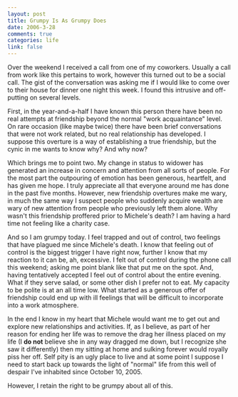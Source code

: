 ```yaml
--- 
layout: post
title: Grumpy Is As Grumpy Does
date: 2006-3-28
comments: true
categories: life
link: false
---
```

Over the weekend I received a call from one of my coworkers. Usually a call from work like this pertains to work, however this turned out to be a social call. The gist of the conversation was asking me if I would like to come over to their house for dinner one night this week. I found this intrusive and off-putting on several levels.

First, in the year-and-a-half I have known this person there have been no real attempts at friendship beyond the normal "work acquaintance" level. On rare occasion (like maybe twice) there have been brief conversations that were not work related, but no real relationship has developed. I suppose this overture is a way of establishing a true friendship, but the cynic in me wants to know why? And why now?

Which brings me to point two. My change in status to widower has generated an increase in concern and attention from all sorts of people. For the most part the outpouring of emotion has been generous, heartfelt, and has given me hope. I truly appreciate all that everyone around me has done in the past five months. However, new friendship overtures make me wary, in much the same way I suspect people who suddenly acquire wealth are wary of new attention from people who previously left them alone. Why wasn't this friendship proffered prior to Michele's death? I am having a hard time not feeling like a charity case.

And so I am grumpy today. I feel trapped and out of control, two feelings that have plagued me since Michele's death. I know that feeling out of control is the biggest trigger I have right now, further I know that my reaction to it can be, ah, excessive. I felt out of control during the phone call this weekend; asking me point blank like that put me on the spot. And, having tentatively accepted I feel out of control about the entire evening. What if they serve salad, or some other dish I prefer not to eat. My capacity to be polite is at an all time low. What started as a generous offer of friendship could end up with ill feelings that will be difficult to incorporate into a work atmosphere.

In the end I know in my heart that Michele would want me to get out and explore new relationships and activities. If, as I believe, as part of her reason for ending her life was to remove the drag her illness placed on my life (I <strong>do not</strong> believe she in any way dragged me down, but I recognize she saw it differently) then my sitting at home and sulking forever would royally piss her off. Self pity is an ugly place to live and at some point I suppose I need to start back up towards the light of "normal" life from this well of despair I've inhabited since October 10, 2005.

However, I retain the right to be grumpy about all of this.
